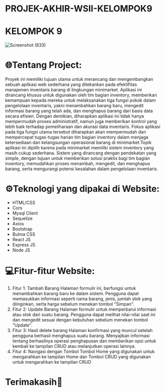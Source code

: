 # PROJEK-AKHIR-WSII-KELOMPOK9
# KELOMPOK 9
![Screenshot (833)](https://github.com/raihanayam/PROJEK-AKHIR-WSII-KELOMPOK9/assets/125546135/57bc9573-1bfd-42ff-ba20-978b2cc7bb9d)
# 🌐Tentang Project:
Proyek ini memiliki tujuan utama untuk merancang dan mengembangkan sebuah aplikasi web sederhana 
yang ditekankan pada efektifitas manajemen inventaris barang di lingkungan minimarket. Aplikasi 
ini dirancang khusus untuk digunakan oleh tim bagian inventory, memberikan kemampuan kepada mereka 
untuk melaksanakan tiga fungsi pokok dalam pengelolaan inventaris, yakni menambahkan barang baru, 
mengedit informasi barang yang telah ada, dan menghapus barang dari basis data secara efisien. 
Dengan demikian, diharapkan aplikasi ini tidak hanya mempermudah proses administratif, namun juga 
memberikan kontrol yang lebih baik terhadap pemeliharaan dan akurasi data inventaris. Fokus aplikasi 
pada tiga fungsi utama tersebut diharapkan akan mempermudah dan mempercepat tugas-tugas harian tim 
bagian inventory dalam menjaga ketersediaan dan kelangsungan operasional barang di minimarket.Topik 
aplikasi ini dipilih karena pada minimarket memiliki sistem inventory yang masih cukup sederhana. 
Sistem yang dirancang dengan pendekatan yang simple, dengan tujuan untuk memberikan solusi praktis 
bagi tim bagian inventory, memudahkan proses menambah, mengedit, dan menghapus barang, serta mengurangi 
potensi kesalahan dalam pengelolaan inventaris.
# ⚙️Teknologi yang dipakai di Website:
- HTML/CSS
- Cors
- Mysql Client
- Sequelize
- Axios
- Bootstrap
- Bulma CSS
- React JS
- Express JS
- Node JS
# 💻Fitur-fitur Website:
1. Fitur 1: Tambah Barang
Halaman formulir ini, berfungsi untuk menambahkan barang baru ke dalam 
sistem. Pengguna dapat memasukkan informasi seperti nama barang, jenis, jumlah 
stok yang diinginkan, serta harga sebelum menekan tombol "Simpan".
2. Fitur 2: Update Barang
Halaman formulir untuk memperbarui informasi atau stok dari suatu barang. 
Pengguna dapat melihat nilai-nilai saat ini dan mengedit sesuai dengan kebutuhan 
sebelum menekan tombol "Update".
3. Fitur 3: Hasil delete barang
Halaman konfirmasi yang muncul setelah pengguna berhasil menghapus suatu 
barang. Menyajikan informasi tentang berhasilnya operasi penghapusan dan 
memberikan opsi untuk kembali ke tampilan CRUD atau melanjutkan operasi 
lainnya.
4. Fitur 4: Navigasi dengan Tombol
Tombol Home yang digunakan untuk mengarahkan ke tampilan Home dan Tombol CRUD
yang digunakan untuk mengarahkan ke tampilan CRUD
# Terimakasih👋
